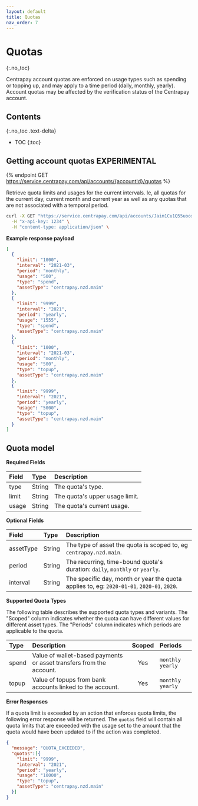 ```yaml
---
layout: default
title: Quotas
nav_order: 7
---
```


# Quotas
{:.no_toc}

Centrapay account quotas are enforced on usage types such as spending or topping up, and may apply to a time
period (daily, monthly, yearly). Account quotas may be affected by the verification status of the Centrapay account.

## Contents
{:.no_toc .text-delta}

* TOC
{:toc}


## Getting account quotas **EXPERIMENTAL**

{% endpoint GET https://service.centrapay.com/api/accounts/{accountId}/quotas %}

Retrieve quota limits and usages for the current intervals. Ie, all quotas for
the current day, current month and current year as well as any quotas that are
not associated with a temporal period.

```sh
curl -X GET "https://service.centrapay.com/api/accounts/Jaim1Cu1Q55uooxSens6yk/quotas" \
  -H "x-api-key: 1234" \
  -H "content-type: application/json" \
```

**Example response payload**

```json
[
  {
    "limit": "1000",
    "interval": "2021-03",
    "period": "monthly",
    "usage": "500",
    "type": "spend",
    "assetType": "centrapay.nzd.main"
  },
  {
    "limit": "9999",
    "interval": "2021",
    "period": "yearly",
    "usage": "1555",
    "type": "spend",
    "assetType": "centrapay.nzd.main"
  },
  {
    "limit": "1000",
    "interval": "2021-03",
    "period": "monthly",
    "usage": "500",
    "type": "topup",
    "assetType": "centrapay.nzd.main"
  },
  {
    "limit": "9999",
    "interval": "2021",
    "period": "yearly",
    "usage": "5000",
    "type": "topup",
    "assetType": "centrapay.nzd.main"
  }
]
```

## Quota model

**Required Fields**

| Field                                 | Type   | Description                    |
| :------------------------------------ | :----- | :----------------------------- |
| type                                  | String | The quota's type.              |
| limit                                 | String | The quota's upper usage limit. |
| usage                                 | String | The quota's current usage.     |

**Optional Fields**

| Field       | Type     | Description                                                                                |
| :---------- | :------- | :--------------------------------------------------------------------------                |
| assetType   | String   | The type of asset the quota is scoped to, eg `centrapay.nzd.main`.                         |
| period      | String   | The recurring, time-bound quota's duration: `daily`, `monthly` or `yearly`.                |
| interval    | String   | The specific day, month or year the quota applies to, eg: `2020-01-01`, `2020-01`, `2020`. |

**Supported Quota Types**

The following table describes the supported quota types and variants. The
"Scoped" column indicates whether the quota can have different values for
different asset types. The "Periods" column indicates which periods are
applicable to the quota.

| Type  | Description                                                         | Scoped | Periods            |
|:------|:--------------------------------------------------------------------|:------:|:-------------------|
| spend | Value of wallet-based payments or asset transfers from the account. |   Yes  | `monthly` `yearly` |
| topup | Value of topups from bank accounts linked to the account.           |   Yes  | `monthly` `yearly` |

<span id="quota-error-response"></span>
**Error Responses**

If a quota limit is exceeded by an action that enforces quota limits, the following error response will be returned. The `quotas` field will contain all quota limits that are exceeded with the usage set to the amount that the quota would have been updated to if the action was completed.

```json
{
  "message": "QUOTA_EXCEEDED",
  "quotas":[{
    "limit": "9999",
    "interval": "2021",
    "period": "yearly",
    "usage": "10000",
    "type": "topup",
    "assetType": "centrapay.nzd.main"
  }]
}
```
